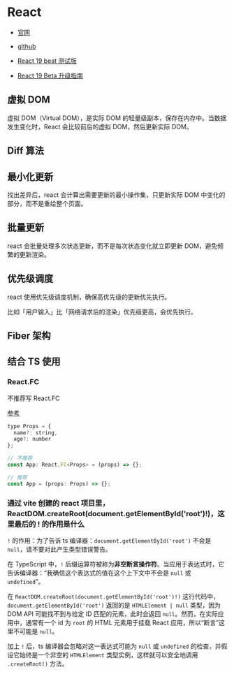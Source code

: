 # React

- [官网](https://react.dev)
- [github](https://github.com/facebook/react)

- [React 19 beat 测试版](https://react.dev/blog/2024/04/25/react-19)
- [React 19 Beta 升级指南](https://react.dev/blog/2024/04/25/react-19-upgrade-guide)

## 虚拟 DOM

虚拟 DOM（Virtual DOM），是实际 DOM 的轻量级副本，保存在内存中。当数据发生变化时，React 会比较前后的虚拟 DOM，然后更新实际 DOM。

## Diff 算法

## 最小化更新

找出差异后，react 会计算出需要更新的最小操作集，只更新实际 DOM 中变化的部分，而不是重绘整个页面。

## 批量更新

react 会批量处理多次状态更新，而不是每次状态变化就立即更新 DOM，避免频繁的更新渲染。

## 优先级调度

react 使用优先级调度机制，确保高优先级的更新优先执行。

比如「用户输入」比「网络请求后的渲染」优先级更高，会优先执行。

## Fiber 架构

## 结合 TS 使用

### React.FC

不推荐写 React.FC

[参考](https://github.com/facebook/create-react-app/pull/8177)

```js
type Props = {
  name?: string,
  age?: number
};

// 不推荐
const App: React.FC<Props> = (props) => {};

// 推荐
const App = (props: Props) => {};
```

### 通过 vite 创建的 react 项目里，ReactDOM.createRoot(document.getElementById('root')!)，这里最后的 ! 的作用是什么

`!` 的作用：为了告诉 ts 编译器：`document.getElementById('root')` 不会是 `null`，请不要对此产生类型错误警告。

在 TypeScript 中，`!` 后缀运算符被称为**非空断言操作符**。当应用于表达式时，它告诉编译器：“我确信这个表达式的值在这个上下文中不会是 `null` 或 `undefined`”。

在 `ReactDOM.createRoot(document.getElementById('root')!)` 这行代码中，`document.getElementById('root')` 返回的是 `HTMLElement | null` 类型，因为 DOM API 可能找不到与给定 ID 匹配的元素，此时会返回 `null`。然而，在实际应用中，通常有一个 id 为 `root` 的 HTML 元素用于挂载 React 应用，所以“断言”这里不可能是 `null`。

加上 `!` 后，ts 编译器会忽略对这一表达式可能为 `null` 或 `undefined` 的检查，并假设它始终是一个非空的 `HTMLElement` 类型实例，这样就可以安全地调用 `.createRoot()` 方法。

##
